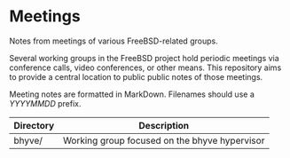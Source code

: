# Meetings
Notes from meetings of various FreeBSD-related groups.

Several working groups in the FreeBSD project hold periodic meetings via
conference calls, video conferences, or other means.  This repository
aims to provide a central location to public public notes of those meetings.

Meeting notes are formatted in MarkDown.  Filenames should use a
*YYYYMMDD* prefix.

Directory | Description
--- | ---
bhyve/ | Working group focused on the bhyve hypervisor

